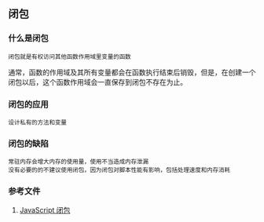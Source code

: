 ## 闭包

### 什么是闭包
    闭包就是有权访问其他函数作用域里变量的函数
  

通常，函数的作用域及其所有变量都会在函数执行结束后销毁，但是，在创建一个闭包以后，这个函数作用域会一直保存到闭包不存在为止。


### 闭包的应用

    设计私有的方法和变量


### 闭包的缺陷

    常驻内存会增大内存的使用量，使用不当造成内存泄漏
    没有必要的的不建议使用闭包，因为闭包对脚本性能有影响，包括处理速度和内存消耗


### 参考文件
1. [JavaScript 闭包](https://segmentfault.com/a/1190000006875662)